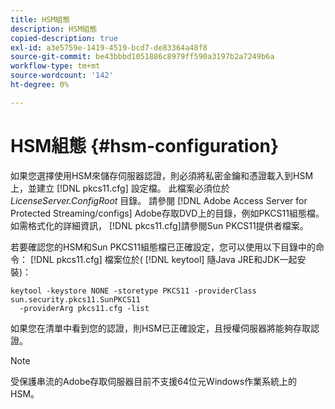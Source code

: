 ```yaml
---
title: HSM組態
description: HSM組態
copied-description: true
exl-id: a3e5759e-1419-4519-bcd7-de83364a48f8
source-git-commit: be43bbbd1051886c8979ff590a3197b2a7249b6a
workflow-type: tm+mt
source-wordcount: '142'
ht-degree: 0%

---
```


# HSM組態 {#hsm-configuration}

如果您選擇使用HSM來儲存伺服器認證，則必須將私密金鑰和憑證載入到HSM上，並建立 [!DNL pkcs11.cfg] 設定檔。 此檔案必須位於 *LicenseServer.ConfigRoot* 目錄。 請參閱 [!DNL Adobe Access Server for Protected Streaming/configs] Adobe存取DVD上的目錄，例如PKCS11組態檔。 如需格式化的詳細資訊， [!DNL pkcs11.cfg]請參閱Sun PKCS11提供者檔案。

若要確認您的HSM和Sun PKCS11組態檔已正確設定，您可以使用以下目錄中的命令： [!DNL pkcs11.cfg] 檔案位於( [!DNL keytool] 隨Java JRE和JDK一起安裝)：

```
keytool -keystore NONE -storetype PKCS11 -providerClass sun.security.pkcs11.SunPKCS11 
  -providerArg pkcs11.cfg -list
```

如果您在清單中看到您的認證，則HSM已正確設定，且授權伺服器將能夠存取認證。

>[!NOTE]
>
>受保護串流的Adobe存取伺服器目前不支援64位元Windows作業系統上的HSM。
